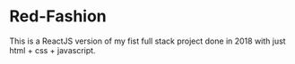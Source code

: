 # Red-Fashion
This is a ReactJS version of my fist full stack project done in 2018 with just html + css + javascript.
